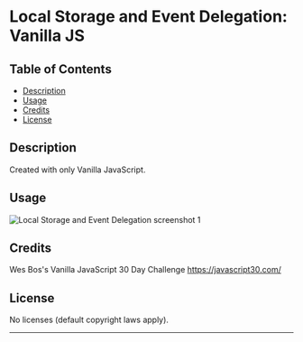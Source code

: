 # Local Storage and Event Delegation: Vanilla JS

## Table of Contents

- [Description](#description)
- [Usage](#usage)
- [Credits](#credits)
- [License](#license)

## Description

Created with only Vanilla JavaScript.

## Usage

![Local Storage and Event Delegation screenshot 1](./assets/images/)

## Credits

Wes Bos's Vanilla JavaScript 30 Day Challenge
https://javascript30.com/

## License

No licenses (default copyright laws apply).

---
